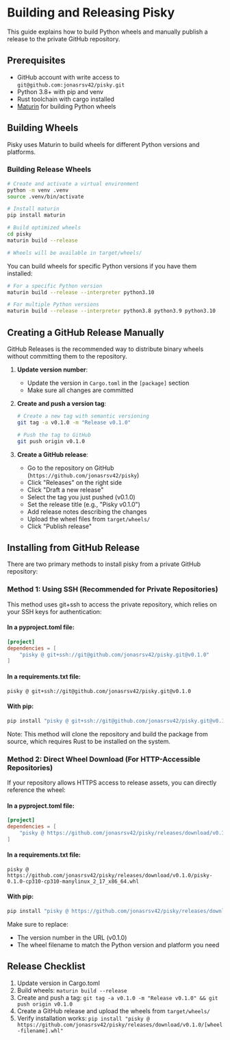 # Building and Releasing Pisky

This guide explains how to build Python wheels and manually publish a release to the private GitHub repository.

## Prerequisites

- GitHub account with write access to `git@github.com:jonasrsv42/pisky.git`
- Python 3.8+ with pip and venv
- Rust toolchain with cargo installed
- [Maturin](https://github.com/PyO3/maturin) for building Python wheels

## Building Wheels

Pisky uses Maturin to build wheels for different Python versions and platforms.

### Building Release Wheels

```bash
# Create and activate a virtual environment
python -m venv .venv
source .venv/bin/activate

# Install maturin
pip install maturin

# Build optimized wheels
cd pisky
maturin build --release

# Wheels will be available in target/wheels/
```

You can build wheels for specific Python versions if you have them installed:

```bash
# For a specific Python version
maturin build --release --interpreter python3.10

# For multiple Python versions
maturin build --release --interpreter python3.8 python3.9 python3.10
```

## Creating a GitHub Release Manually

GitHub Releases is the recommended way to distribute binary wheels without committing them to the repository.

1. **Update version number**:

   - Update the version in `Cargo.toml` in the `[package]` section
   - Make sure all changes are committed

2. **Create and push a version tag**:

   ```bash
   # Create a new tag with semantic versioning
   git tag -a v0.1.0 -m "Release v0.1.0"
   
   # Push the tag to GitHub
   git push origin v0.1.0
   ```

3. **Create a GitHub release**:

   - Go to the repository on GitHub (`https://github.com/jonasrsv42/pisky`)
   - Click "Releases" on the right side
   - Click "Draft a new release"
   - Select the tag you just pushed (v0.1.0)
   - Set the release title (e.g., "Pisky v0.1.0")
   - Add release notes describing the changes
   - Upload the wheel files from `target/wheels/`
   - Click "Publish release"

## Installing from GitHub Release

There are two primary methods to install pisky from a private GitHub repository:

### Method 1: Using SSH (Recommended for Private Repositories)

This method uses git+ssh to access the private repository, which relies on your SSH keys for authentication:

#### In a pyproject.toml file:

```toml
[project]
dependencies = [
    "pisky @ git+ssh://git@github.com/jonasrsv42/pisky.git@v0.1.0"
]
```

#### In a requirements.txt file:

```
pisky @ git+ssh://git@github.com/jonasrsv42/pisky.git@v0.1.0
```

#### With pip:

```bash
pip install "pisky @ git+ssh://git@github.com/jonasrsv42/pisky.git@v0.1.0"
```

Note: This method will clone the repository and build the package from source, which requires Rust to be installed on the system.

### Method 2: Direct Wheel Download (For HTTP-Accessible Repositories)

If your repository allows HTTPS access to release assets, you can directly reference the wheel:

#### In a pyproject.toml file:

```toml
[project]
dependencies = [
    "pisky @ https://github.com/jonasrsv42/pisky/releases/download/v0.1.0/pisky-0.1.0-cp310-cp310-manylinux_2_17_x86_64.whl"
]
```

#### In a requirements.txt file:

```
pisky @ https://github.com/jonasrsv42/pisky/releases/download/v0.1.0/pisky-0.1.0-cp310-cp310-manylinux_2_17_x86_64.whl
```

#### With pip:

```bash
pip install "pisky @ https://github.com/jonasrsv42/pisky/releases/download/v0.1.0/pisky-0.1.0-cp310-cp310-manylinux_2_17_x86_64.whl"
```

Make sure to replace:
- The version number in the URL (v0.1.0)
- The wheel filename to match the Python version and platform you need

## Release Checklist

1. Update version in Cargo.toml
2. Build wheels: `maturin build --release`
3. Create and push a tag: `git tag -a v0.1.0 -m "Release v0.1.0" && git push origin v0.1.0`
4. Create a GitHub release and upload the wheels from `target/wheels/`
5. Verify installation works: `pip install "pisky @ https://github.com/jonasrsv42/pisky/releases/download/v0.1.0/[wheel-filename].whl"`